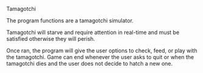 Tamagotchi

The program functions are a tamagotchi simulator.

Tamagotchi will starve and require attention in real-time and must be satisfied otherwise they will perish.

Once ran, the program will give the user options to check, feed, or play with the tamagotchi. Game can end whenever the user asks to quit
or when the tamagotchi dies and the user does not decide to hatch a new one.
